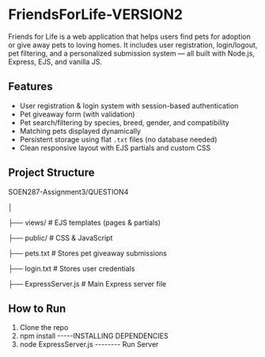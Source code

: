 # FriendsForLife-VERSION2

Friends for Life is a web application that helps users find pets for adoption or give away pets to loving homes. It includes user registration, login/logout, pet filtering, and a personalized submission system — all built with Node.js, Express, EJS, and vanilla JS.

## Features

- User registration & login system with session-based authentication
- Pet giveaway form (with validation)
- Pet search/filtering by species, breed, gender, and compatibility
- Matching pets displayed dynamically
- Persistent storage using flat `.txt` files (no database needed)
- Clean responsive layout with EJS partials and custom CSS

## Project Structure
SOEN287-Assignment3/QUESTION4

│

├── views/ # EJS templates (pages & partials)

├── public/ # CSS & JavaScript

├── pets.txt # Stores pet giveaway submissions

├── login.txt # Stores user credentials

├── ExpressServer.js # Main Express server file



## How to Run

1. Clone the repo 
2. npm install -----INSTALLING DEPENDENCIES
3. node ExpressServer.js -------- Run Server


